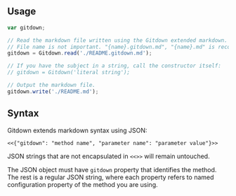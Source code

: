 ## Usage

```js
var gitdown;

// Read the markdown file written using the Gitdown extended markdown.
// File name is not important. "{name}.gitdown.md", "{name}.md" is recommended convention.
gitdown = Gitdown.read('./README.gitdown.md');

// If you have the subject in a string, call the constructor itself:
// gitdown = Gitdown('literal string');

// Output the markdown file.
gitdown.write('./README.md');
```

## Syntax

Gitdown extends markdown syntax using JSON:

```
<<{"gitdown": "method name", "parameter name": "parameter value"}>>
```

JSON strings that are not encapsulated in `<<>>` will remain untouched.

The JSON object must have `gitdown` property that identifies the method. The rest is a regular JSON string, where each property refers to named configuration property of the method you are using.